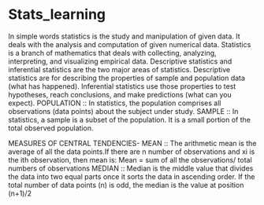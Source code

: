 # Stats_learning
In simple words statistics is the study and manipulation of given data. It deals with the analysis and computation of given numerical data.
Statistics is a branch of mathematics that deals with collecting, analyzing, interpreting, and visualizing empirical data. Descriptive statistics and inferential statistics are the two major areas of statistics. Descriptive statistics are for describing the properties of sample and population data (what has happened). Inferential statistics use those properties to test hypotheses, reach conclusions, and make predictions (what can you expect).
POPULATION :: In statistics, the population comprises all observations (data points) about the subject under study.
SAMPLE :: In statistics, a sample is a subset of the population. It is a small portion of the total observed population.

MEASURES OF CENTRAL TENDENCIES-
MEAN :: The arithmetic mean is the average of all the data points.If there are n number of observations and xi is the ith observation, then mean is:
Mean = sum of all the observations/ total numbers of observations
MEDIAN :: Median is the middle value that divides the data into two equal parts once it sorts the data in ascending order.
If the total number of data points (n) is odd, the median is the value at position (n+1)/2

